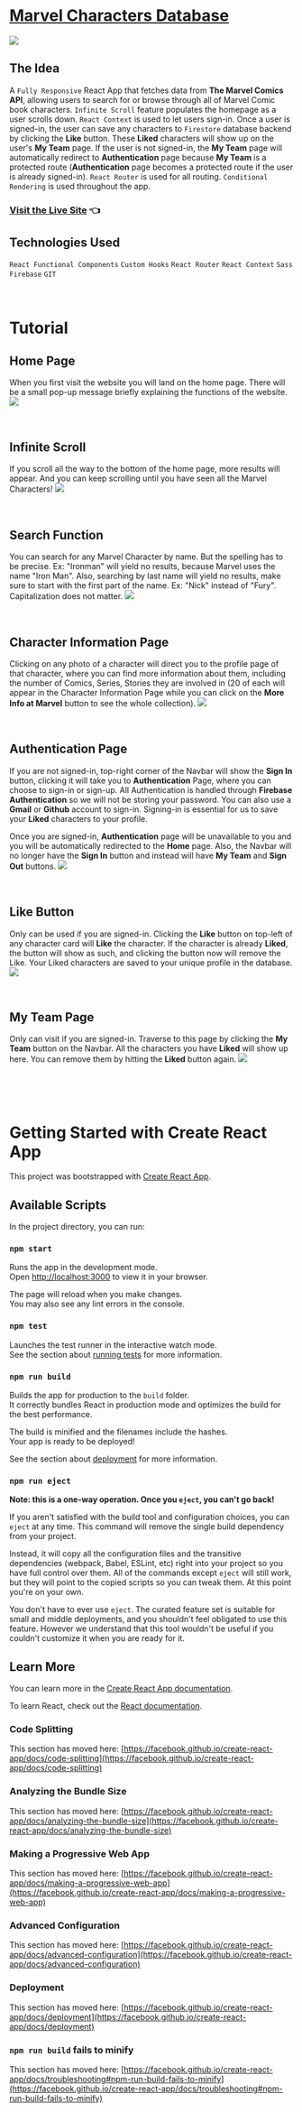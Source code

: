 # [Marvel Characters Database](https://cozy-frangipane-4683ec.netlify.app/)

<img src="./src/assets/screenshots/home-page.png">

<br>

## The Idea
A `Fully Responsive` React App that fetches data from **The Marvel Comics API**, allowing users to search for or browse through all of Marvel Comic book characters. `Infinite Scroll` feature populates the homepage as a user scrolls down. `React Context` is used to let users sign-in. Once a user is signed-in, the user can save any characters to `Firestore` database backend by clicking the **Like** button. These **Liked** characters will show up on the user's **My Team** page. If the user is not signed-in, the **My Team** page will automatically redirect to **Authentication** page because **My Team** is a protected route (**Authentication** page becomes a protected route if the user is already signed-in). `React Router` is used for all routing. `Conditional Rendering` is used throughout the app.


### [Visit the Live Site](https://cozy-frangipane-4683ec.netlify.app/) 👈


## Technologies Used
`React Functional Components` `Custom Hooks` `React Router` `React Context` `Sass` `Firebase` `GIT`

<br>

# Tutorial

## Home Page

When you first visit the website you will land on the home page. There will be a small pop-up message briefly explaining the functions of the website.
<img src="./src/assets/screenshots/welcome-msg.png">

<br>

## Infinite Scroll

If you scroll all the way to the bottom of the home page, more results will appear. And you can keep scrolling until you have seen all the Marvel Characters!
<img src="./src/assets/screenshots/infinite-scroll.png">

<br>

## Search Function

You can search for any Marvel Character by name. But the spelling has to be precise. Ex: "Ironman" will yield no results, because Marvel uses the name "Iron Man". Also, searching by last name will yield no results, make sure to start with the first part of the name. Ex: "Nick" instead of "Fury". Capitalization does not matter.
<img src="./src/assets/screenshots/search-function.png">

<br>

## Character Information Page

Clicking on any photo of a character will direct you to the profile page of that character, where you can find more information about them, including the number of Comics, Series, Stories they are involved in (20 of each will appear in the Character Information Page while you can click on the **More Info at Marvel** button to see the whole collection).
<img src="./src/assets/screenshots/character-profile.png">

<br>

## Authentication Page

If you are not signed-in, top-right corner of the Navbar will show the **Sign In** button, clicking it will take you to **Authentication** Page, where you can choose to sign-in or sign-up. All Authentication is handled through **Firebase Authentication** so we will not be storing your password. You can also use a **Gmail** or **Github** account to sign-in. Signing-in is essential for us to save your **Liked** characters to your profile. 

Once you are signed-in, **Authentication** page will be unavailable to you and you will be automatically redirected to the **Home** page. Also, the Navbar will no longer have the **Sign In** button and instead will have **My Team** and **Sign Out** buttons.
<img src="./src/assets/screenshots/auth.png">

<br>

## Like Button

Only can be used if you are signed-in. Clicking the **Like** button on top-left of any character card will **Like** the character. If the character is already **Liked**, the button will show as such, and clicking the button now will remove the Like. Your Liked characters are saved to your unique profile in the database.
<img src="./src/assets/screenshots/like-dislike.png">

<br>

## My Team Page

Only can visit if you are signed-in. Traverse to this page by clicking the **My Team** button on the Navbar. All the characters you have **Liked** will show up here. You can remove them by hitting the **Liked** button again.
<img src="./src/assets/screenshots/my-team.png">




<br>
<br>
<br>

# Getting Started with Create React App

This project was bootstrapped with [Create React App](https://github.com/facebook/create-react-app).

## Available Scripts

In the project directory, you can run:

### `npm start`

Runs the app in the development mode.\
Open [http://localhost:3000](http://localhost:3000) to view it in your browser.

The page will reload when you make changes.\
You may also see any lint errors in the console.

### `npm test`

Launches the test runner in the interactive watch mode.\
See the section about [running tests](https://facebook.github.io/create-react-app/docs/running-tests) for more information.

### `npm run build`

Builds the app for production to the `build` folder.\
It correctly bundles React in production mode and optimizes the build for the best performance.

The build is minified and the filenames include the hashes.\
Your app is ready to be deployed!

See the section about [deployment](https://facebook.github.io/create-react-app/docs/deployment) for more information.

### `npm run eject`

**Note: this is a one-way operation. Once you `eject`, you can't go back!**

If you aren't satisfied with the build tool and configuration choices, you can `eject` at any time. This command will remove the single build dependency from your project.

Instead, it will copy all the configuration files and the transitive dependencies (webpack, Babel, ESLint, etc) right into your project so you have full control over them. All of the commands except `eject` will still work, but they will point to the copied scripts so you can tweak them. At this point you're on your own.

You don't have to ever use `eject`. The curated feature set is suitable for small and middle deployments, and you shouldn't feel obligated to use this feature. However we understand that this tool wouldn't be useful if you couldn't customize it when you are ready for it.

## Learn More

You can learn more in the [Create React App documentation](https://facebook.github.io/create-react-app/docs/getting-started).

To learn React, check out the [React documentation](https://reactjs.org/).

### Code Splitting

This section has moved here: [https://facebook.github.io/create-react-app/docs/code-splitting](https://facebook.github.io/create-react-app/docs/code-splitting)

### Analyzing the Bundle Size

This section has moved here: [https://facebook.github.io/create-react-app/docs/analyzing-the-bundle-size](https://facebook.github.io/create-react-app/docs/analyzing-the-bundle-size)

### Making a Progressive Web App

This section has moved here: [https://facebook.github.io/create-react-app/docs/making-a-progressive-web-app](https://facebook.github.io/create-react-app/docs/making-a-progressive-web-app)

### Advanced Configuration

This section has moved here: [https://facebook.github.io/create-react-app/docs/advanced-configuration](https://facebook.github.io/create-react-app/docs/advanced-configuration)

### Deployment

This section has moved here: [https://facebook.github.io/create-react-app/docs/deployment](https://facebook.github.io/create-react-app/docs/deployment)

### `npm run build` fails to minify

This section has moved here: [https://facebook.github.io/create-react-app/docs/troubleshooting#npm-run-build-fails-to-minify](https://facebook.github.io/create-react-app/docs/troubleshooting#npm-run-build-fails-to-minify)
